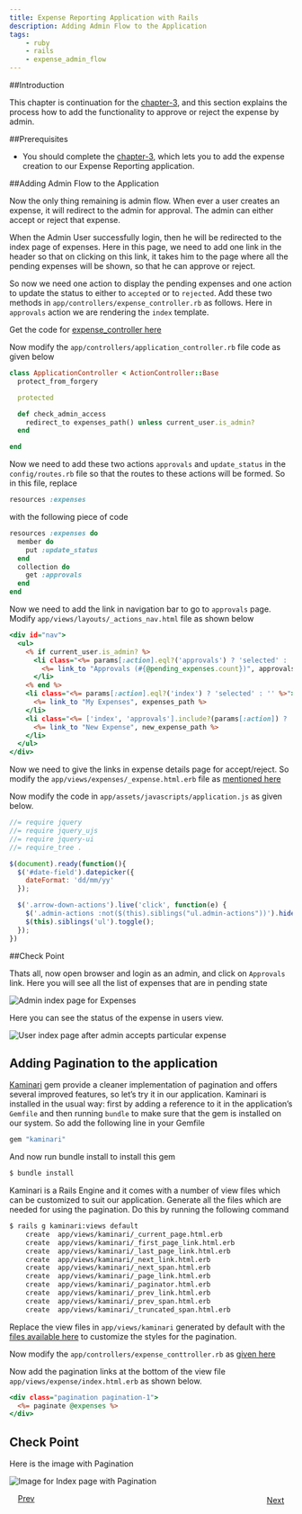 ```yaml
---
title: Expense Reporting Application with Rails
description: Adding Admin Flow to the Application
tags:
    - ruby
    - rails
    - expense_admin_flow
---
```


##Introduction

This chapter is continuation for the [chapter-3](/frameworks/ruby/rails-tutorial/mongodb-docs/rails-expense-user-flow.html), and this section explains the process how to add the functionality to approve or reject the expense by admin.

##Prerequisites

+ You should complete the [chapter-3](/frameworks/ruby/rails-tutorial/mongodb-docs/rails-expense-user-flow.html), which lets you to add the expense creation to our Expense Reporting application.

##Adding Admin Flow to the Application

Now the only thing remaining is admin flow. When ever a user creates an expense, it will redirect to the admin for approval. The admin can either accept or reject that expense.

When the Admin User successfully login, then he will be redirected to the index page of expenses. Here in this page, we need to add one link in the header so that on clicking on this link, it takes him to the page where all the pending expenses will be shown, so that he can approve or reject.

So now we need one action to display the pending expenses and one action to update the status to either to `accepted` or to `rejected`. Add these two methods in `app/controllers/expense_controller.rb` as follows. Here in `approvals` action we are rendering the `index` template.

Get the code for [expense_controller here](/frameworks/ruby/rails-tutorial/code/chapter-4/controller-files.html#content-for-expense-controller)

Now modify the `app/controllers/application_controller.rb` file code as given below

```ruby
class ApplicationController < ActionController::Base
  protect_from_forgery

  protected

  def check_admin_access
    redirect_to expenses_path() unless current_user.is_admin?
  end

end
```

Now we need to add these two actions `approvals` and `update_status` in the `config/routes.rb` file so that the routes to these actions will be formed. So in this file, replace

```ruby
resources :expenses
```
with the following piece of code

```ruby
resources :expenses do
  member do
    put :update_status
  end
  collection do
    get :approvals
  end
end
```

Now we need to add the link in navigation bar to go to `approvals` page. Modify `app/views/layouts/_actions_nav.html` file as shown below

```rhtml
<div id="nav">
  <ul>
    <% if current_user.is_admin? %>
      <li class="<%= params[:action].eql?('approvals') ? 'selected' : '' %>">
        <%= link_to "Approvals (#{@pending_expenses.count})", approvals_expenses_path() %>
      </li>
    <% end %>
    <li class="<%= params[:action].eql?('index') ? 'selected' : '' %>">
      <%= link_to "My Expenses", expenses_path %>
    </li>
    <li class="<%= ['index', 'approvals'].include?(params[:action]) ? '' : 'selected' %>">
      <%= link_to "New Expense", new_expense_path %>
    </li>
  </ul>
</div>
```

Now we need to give the links in expense details page for accept/reject. So modify the `app/views/expenses/_expense.html.erb` file as [mentioned here](/frameworks/ruby/rails-tutorial/code/chapter-4/view-files.html#code-for-expense-object)

Now modify the code in `app/assets/javascripts/application.js` as given below.

```js
//= require jquery
//= require jquery_ujs
//= require jquery-ui
//= require_tree .

$(document).ready(function(){
  $('#date-field').datepicker({
    dateFormat: 'dd/mm/yy'
  });

  $('.arrow-down-actions').live('click', function(e) {
    $('.admin-actions :not($(this).siblings("ul.admin-actions"))').hide();
    $(this).siblings('ul').toggle();
  });
})
```

##Check Point

Thats all, now open browser and login as an admin, and click on `Approvals` link. Here you will see all the list of expenses that are in pending state

![Admin index page for Expenses](/images/rails-tutorial/admin-approval-page.png)

Here you can see the status of the expense in users view.

![User index page after admin accepts particular expense](/images/rails-tutorial/expenses-with-different-statuses.png)

## Adding Pagination to the application

[Kaminari](http://railscasts.com/episodes/254-pagination-with-kaminari) gem provide a cleaner implementation of pagination and offers several improved features, so let’s try it in our application. Kaminari is installed in the usual way: first by adding a reference to it in the application’s `Gemfile` and then running `bundle` to make sure that the gem is installed on our system. So add the following line in your Gemfile

```ruby
gem "kaminari"
```

And now run bundle install to install this gem

```bash
$ bundle install
```

Kaminari is a Rails Engine and it comes with a number of view files which can be customized to suit our application. Generate all the files which are needed for using the pagination. Do this by running the following command

```bash
$ rails g kaminari:views default
    create  app/views/kaminari/_current_page.html.erb
    create  app/views/kaminari/_first_page_link.html.erb
    create  app/views/kaminari/_last_page_link.html.erb
    create  app/views/kaminari/_next_link.html.erb
    create  app/views/kaminari/_next_span.html.erb
    create  app/views/kaminari/_page_link.html.erb
    create  app/views/kaminari/_paginator.html.erb
    create  app/views/kaminari/_prev_link.html.erb
    create  app/views/kaminari/_prev_span.html.erb
    create  app/views/kaminari/_truncated_span.html.erb
```

Replace the view files in `app/views/kaminari` generated by default with the [files available here](/rails-code/kaminari.zip) to customize the styles for the pagination.

Now modify the `app/controllers/expense_conttroller.rb` as [given here](/frameworks/ruby/rails-tutorial/code/chapter-4/controller-files.html#content-for-expense-controller-with-pagination)

Now add the pagination links at the bottom of the view file `app/views/expense/index.html.erb` as shown below.

```rhtml
<div class="pagination pagination-1">
  <%= paginate @expenses %>
</div>
```

## Check Point

Here is the image with Pagination

![Image for Index page with Pagination](/images/rails-tutorial/index-with-pagination.png)

<a class="button-plain" style="padding: 3px 15px;" href="/frameworks/ruby/rails-tutorial/mongodb-docs/rails-expense-user-flow.html">Prev</a>  <a class="button-plain" style="padding: 3px 15px; float: right;" href="/frameworks/ruby/rails-tutorial/mongodb-docs/rails-hosting-application-with-vmc.html">Next</a>
